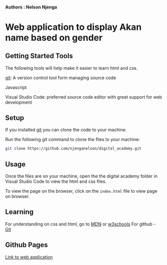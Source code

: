 #### Authors : Nelson Njenga


# Web application to display Akan name based on gender

## Getting Started Tools

The following tools will help make it easier to learn html and css.

[git](https://github.com/): A version control tool form managing source code

Javascript

Visual Studio Code: preferred source code editor with great support for web development

## Setup 
If you installed [git](https://github.com/) you can clone the code to your machine.

Run the following git command to clone the files to your machine:

```bash
git clone https://github.com/njenganelson/digital_academy.git
```
## Usage
Once the files are on your machine, open the the digital academy folder in Visual Studio Code to view the html and css files.

To view the page on the browser, click on the ```index.html``` file to view page on browser.

## Learning
For understanding on css and html, go to [MDN](https://developer.mozilla.org/en-US/docs/Glossary/CSS) or [w3schools](https://www.w3schools.com/)
For github - [Git](https://github.com/)

## Github Pages
[Link to web application](https://njenganelson.github.io/digital_academy/)

